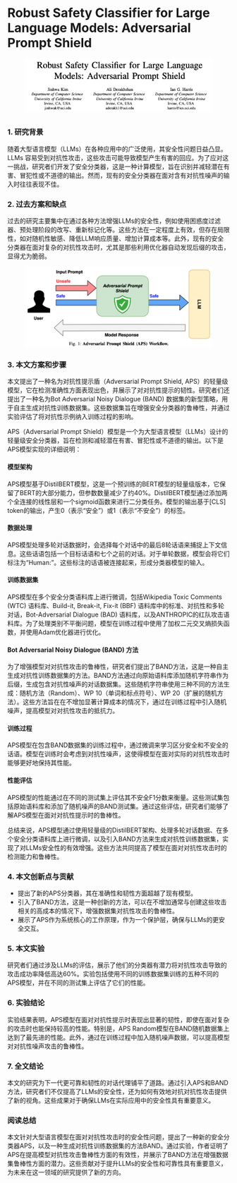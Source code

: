 # Robust Safety Classifier for Large Language Models: Adversarial Prompt Shield

<figure><img src="../.gitbook/assets/image (15) (1) (1) (1).png" alt=""><figcaption></figcaption></figure>

##

### 1. 研究背景

随着大型语言模型（LLMs）在各种应用中的广泛使用，其安全性问题日益凸显。LLMs 容易受到对抗性攻击，这些攻击可能导致模型产生有害的回应。为了应对这一挑战，研究者们开发了安全分类器，这是一种计算模型，旨在识别并减轻潜在有害、冒犯性或不道德的输出。然而，现有的安全分类器在面对含有对抗性噪声的输入时往往表现不佳。

### 2. 过去方案和缺点

过去的研究主要集中在通过各种方法增强LLMs的安全性，例如使用困惑度过滤器、预处理阶段的改写、重新标记化等。这些方法在一定程度上有效，但存在局限性，如对随机性敏感、降低LLM响应质量、增加计算成本等。此外，现有的安全分类器在面对复杂的对抗性攻击时，尤其是那些利用优化器自动发现后缀的攻击，显得尤为脆弱。

<figure><img src="../.gitbook/assets/image (1) (1) (1) (1) (1) (1) (1) (1) (1) (1) (1) (1) (1) (1) (1).png" alt=""><figcaption></figcaption></figure>

### 3. 本文方案和步骤

本文提出了一种名为对抗性提示盾（Adversarial Prompt Shield, APS）的轻量级模型，它在检测准确性方面表现出色，并展示了对对抗性提示的韧性。研究者们还提出了一种名为Bot Adversarial Noisy Dialogue (BAND) 数据集的新型策略，用于自主生成对抗性训练数据集。这些数据集旨在增强安全分类器的鲁棒性，并通过实验评估了将对抗性示例纳入训练过程的影响。



APS（Adversarial Prompt Shield）模型是一个为大型语言模型（LLMs）设计的轻量级安全分类器，旨在检测和减轻潜在有害、冒犯性或不道德的输出。以下是APS模型实现的详细说明：

#### 模型架构

APS模型基于DistilBERT模型，这是一个预训练的BERT模型的轻量级版本，它保留了BERT的大部分能力，但参数数量减少了约40%。DistilBERT模型通过添加两个全连接的线性层和一个sigmoid函数来进行二分类任务。模型的输出基于\[CLS] token的输出，产生0（表示“安全”）或1（表示“不安全”）的标签。

#### 数据处理

APS模型处理多轮对话数据时，会选择每个对话中的最后8轮话语来捕捉上下文信息。这些话语包括一个目标话语和七个之前的对话。对于单轮数据，模型会将它们标注为“Human:”。这些标注的话语被连接起来，形成分类器模型的输入。

#### 训练数据集

APS模型在多个安全分类语料库上进行微调，包括Wikipedia Toxic Comments (WTC) 语料库、Build-it, Break-it, Fix-it (BBF) 语料库中的标准、对抗性和多轮对话，Bot-Adversarial Dialogue (BAD) 语料库，以及ANTHROPIC的红队攻击语料库。为了处理类别不平衡问题，模型在训练过程中使用了加权二元交叉熵损失函数，并使用Adam优化器进行优化。

#### Bot Adversarial Noisy Dialogue (BAND) 方法

为了增强模型对对抗性攻击的鲁棒性，研究者们提出了BAND方法，这是一种自主生成对抗性训练数据集的方法。BAND方法通过向原始语料库添加随机字符串作为后缀，生成包含对抗性噪声的对话数据集。这些随机字符串使用三种不同的方法生成：随机方法（Random）、WP 10（单词和标点符号）、WP 20（扩展的随机方法）。这些方法旨在在不增加显著计算成本的情况下，通过在训练过程中引入随机噪声，提高模型对对抗性攻击的抵抗力。

#### 训练过程

APS模型在包含BAND数据集的训练过程中，通过微调来学习区分安全和不安全的话语。模型在训练时会考虑到对抗性噪声，这使得模型在面对实际的对抗性攻击时能够更好地保持其性能。

#### 性能评估

APS模型的性能通过在不同的测试集上评估其不安全F1分数来衡量。这些测试集包括原始语料库和添加了随机噪声的BAND测试集。通过这些评估，研究者们能够了解APS模型在面对对抗性提示时的鲁棒性。

总结来说，APS模型通过使用轻量级的DistilBERT架构、处理多轮对话数据、在多个安全分类语料库上进行微调，以及引入BAND方法来生成对抗性训练数据集，实现了对LLMs安全性的有效增强。这些方法共同提高了模型在面对对抗性攻击时的检测能力和鲁棒性。





### 4. 本文创新点与贡献

* 提出了新的APS分类器，其在准确性和韧性方面超越了现有模型。
* 引入了BAND方法，这是一种创新的方法，可以在不增加通常与创建这些攻击相关的高成本的情况下，增强数据集对抗性攻击的鲁棒性。
* 展示了APS作为系统核心的工作原理，作为一个保护层，确保与LLMs的更安全交互。

### 5. 本文实验

研究者们通过涉及LLMs的评估，展示了他们的分类器有潜力将对抗性攻击导致的攻击成功率降低高达60%。实验包括使用不同的训练数据集训练的五种不同的APS模型，并在不同的测试集上评估了它们的性能。

### 6. 实验结论

实验结果表明，APS模型在面对对抗性提示时表现出显著的韧性，即使在面对复杂的攻击时也能保持较高的性能。特别是，APS Random模型在BAND随机数据集上达到了最先进的性能。此外，通过在训练过程中加入随机噪声数据，可以提高模型对对抗性噪声攻击的鲁棒性。

### 7. 全文结论

本文的研究为下一代更可靠和韧性的对话代理铺平了道路。通过引入APS和BAND方法，研究者们不仅提高了LLMs的安全性，还为如何有效地对抗对抗性攻击提供了新的视角。这些成果对于确保LLMs在实际应用中的安全性具有重要意义。

### 阅读总结

本文针对大型语言模型在面对对抗性攻击时的安全性问题，提出了一种新的安全分类器APS，以及一种生成对抗性训练数据集的方法BAND。通过实验，作者证明了APS在提高模型对抗性攻击鲁棒性方面的有效性，并展示了BAND方法在增强数据集鲁棒性方面的潜力。这些贡献对于提升LLMs的安全性和可靠性具有重要意义，为未来在这一领域的研究提供了新的方向。
